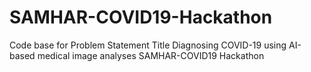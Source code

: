 # SAMHAR-COVID19-Hackathon
Code base for Problem Statement Title Diagnosing COVID-19 using AI-based medical image analyses SAMHAR-COVID19 Hackathon
